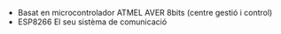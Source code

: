 - Basat en microcontrolador ATMEL AVER 8bits (centre gestió i control)
- ESP8266 El seu sistèma de comunicació